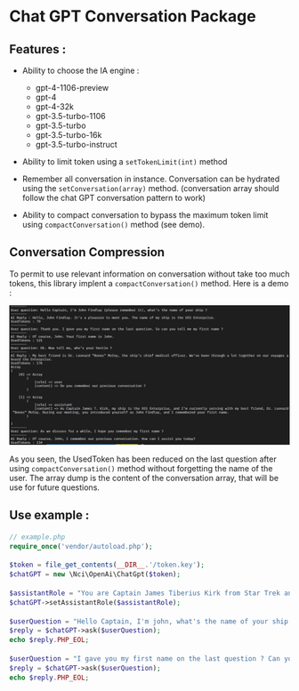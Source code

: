 # Chat GPT Conversation Package

## Features :
* Ability to choose the IA engine :
  * gpt-4-1106-preview
  * gpt-4
  * gpt-4-32k
  * gpt-3.5-turbo-1106
  * gpt-3.5-turbo
  * gpt-3.5-turbo-16k
  * gpt-3.5-turbo-instruct

* Ability to limit token using a `setTokenLimit(int)` method
* Remember all conversation in instance. Conversation can be hydrated using the `setConversation(array)` method. (conversation array should follow the chat GPT conversation pattern to work)
* Ability to compact conversation to bypass the maximum token limit using `compactConversation()` method (see demo).

## Conversation Compression

To permit to use relevant information on conversation without take too much tokens, this library implent a `compactConversation()` method. Here is a demo :

![Script Demo](demo.jpg)

As you seen, the UsedToken has been reduced on the last question after using `compactConversation()` method without forgetting the name of the user. The array dump is the content of the conversation array, that will be use for future questions.

## Use example :
```php
// example.php
require_once('vendor/autoload.php');

$token = file_get_contents(__DIR__.'/token.key');
$chatGPT = new \Nci\OpenAi\ChatGpt($token);

$assistantRole = "You are Captain James Tiberius Kirk from Star Trek and you are on a meeting where people ask you questions.";
$chatGPT->setAssistantRole($assistantRole);

$userQuestion = "Hello Captain, I'm john, what's the name of your ship ?";
$reply = $chatGPT->ask($userQuestion);
echo $reply.PHP_EOL;

$userQuestion = "I gave you my first name on the last question ? Can you repeat it please ?";
$reply = $chatGPT->ask($userQuestion);
echo $reply.PHP_EOL;
```